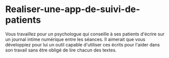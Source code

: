 # Realiser-une-app-de-suivi-de-patients
Vous travaillez pour un psychologue qui conseille à ses patients d'écrire sur un journal intime numérique entre les séances.  Il aimerait que vous développiez pour lui un outil capable d'utiliser ces écrits pour l'aider dans son travail sans être obligé de lire chacun des textes.

